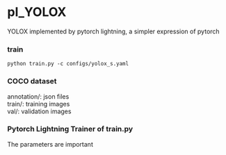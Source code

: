 # pl_YOLOX
YOLOX implemented by pytorch lightning, a simpler expression of pytorch

### train
`python train.py -c configs/yolox_s.yaml`

### COCO dataset
annotation/: json files  
train/: training images  
val/: validation images  

### Pytorch Lightning Trainer of train.py 
The parameters are important
